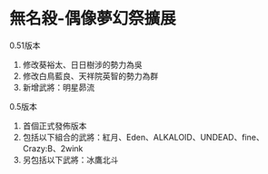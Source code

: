 # 無名殺-偶像夢幻祭擴展

0.51版本
1. 修改葵裕太、日日樹涉的勢力為吳
2. 修改白鳥藍良、天祥院英智的勢力為群
3. 新增武將：明星昴流


0.5版本
1. 首個正式發佈版本
2. 包括以下組合的武將：紅月、Eden、ALKALOID、UNDEAD、fine、Crazy:B、2wink
3. 另包括以下武將：冰鷹北斗
